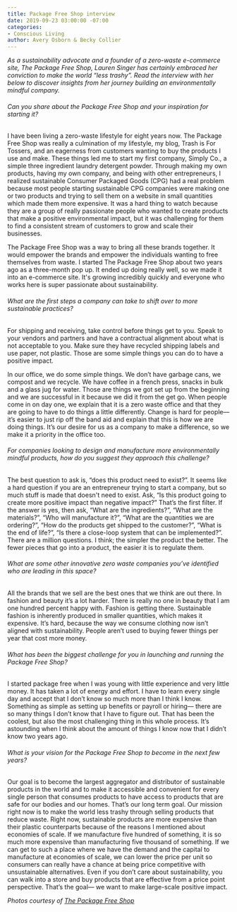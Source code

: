 ```yaml
---
title: Package Free Shop interview
date: 2019-09-23 03:00:00 -07:00
categories:
- Conscious Living
author: Avery Osborn & Becky Collier
---
```


_As a sustainability advocate and a founder of a zero-waste e-commerce site, The Package Free Shop, Lauren Singer has certainly embraced her conviction to make the world “less trashy”. Read the interview with her below to discover insights from her journey building an environmentally mindful company._

###### Can you share about the Package Free Shop and your inspiration for starting it? 

I have been living a zero-waste lifestyle for eight years now. The Package Free Shop was really a culmination of my lifestyle, my blog, Trash is For Tossers, and an eagerness from customers wanting to buy the products I use and make. These things led me to start my first company, Simply Co., a simple three ingredient laundry detergent powder. Through making my own products, having my own company, and being with other entrepreneurs, I realized sustainable Consumer Packaged Goods (CPG) had a real problem because most people starting sustainable CPG companies were making one or two products and trying to sell them on a website in small quantities which made them more expensive. It was a hard thing to watch because they are a group of really passionate people who wanted to create products that make a positive environmental impact, but it was challenging for them to find a consistent stream of customers to grow and scale their businesses. 

The Package Free Shop was a way to bring all these brands together. It would empower the brands and empower the individuals wanting to free themselves from waste. I started The Package Free Shop about two years ago as a three-month pop up. It ended up doing really well, so we made it into an e-commerce site. It's growing incredibly quickly and everyone who works here is super passionate about sustainability.

###### What are the first steps a company can take to shift over to more sustainable practices? 

For shipping and receiving, take control before things get to you. Speak to your vendors and partners and have a contractual alignment about what is not acceptable to you. Make sure they have recycled shipping labels and use paper, not plastic. Those are some simple things you can do to have a positive impact. 

In our office, we do some simple things. We don’t have garbage cans, we compost and we recycle. We have coffee in a french press, snacks in bulk and a glass jug for water. Those are things we got set up from the beginning and we are successful in it because we did it from the get go. When people come in on day one, we explain that it is a zero waste office and that they are going to have to do things a little differently. Change is hard for people–– it’s easier to just rip off the band aid and explain that this is how we are doing things. It’s our desire for us as a company to make a difference, so we make it a priority in the office too. 

###### For companies looking to design and manufacture more environmentally mindful products, how do you suggest they approach this challenge? 

The best question to ask is, “does this product need to exist?”. It seems like a hard question if you are an entrepreneur trying to start a company, but so much stuff is made that doesn't need to exist. Ask, “Is this product going to create more positive impact than negative impact?” That’s the first filter. If the answer is yes, then ask, “What are the ingredients?”, “What are the materials?”, “Who will manufacture it?”, “What are the quantities we are ordering?”, “How do the products get shipped to the customer?”, “What is the end of life?”, “Is there a close-loop system that can be implemented?”. There are a million questions. I think; the simpler the product the better. The fewer pieces that go into a product, the easier it is to regulate them. 

###### What are some other innovative zero waste companies you’ve identified who are leading in this space?

All the brands that we sell are the best ones that we think are out there. In fashion and beauty it’s a lot harder. There is really no one in beauty that I am one hundred percent happy with. Fashion is getting there. Sustainable fashion is inherently produced in smaller quantities, which makes it expensive. It’s hard, because the way we consume clothing now isn’t aligned with sustainability. People aren’t used to buying fewer things per year that cost more money.

###### What has been the biggest challenge for you in launching and running the Package Free Shop? 

I started package free when I was young with little experience and very little money. It has taken a lot of energy and effort. I have to learn every single day and accept that I don’t know so much more than I think I know. Something as simple as setting up benefits or payroll or hiring–– there are so many things I don’t know that I have to figure out. That has been the coolest, but also the most challenging thing in this whole process. It’s astounding when I think about the amount of things I know now that I didn’t know two years ago. 

###### What is your vision for the Package Free Shop to become in the next few years? 

Our goal is to become the largest aggregator and distributor of sustainable products in the world and to make it accessible and convenient for every single person that consumes products to have access to products that are safe for our bodies and our homes. That’s our long term goal. Our mission right now is to make the world less trashy through selling products that reduce waste. Right now, sustainable products are more expensive than their plastic counterparts because of the reasons I mentioned about economies of scale. If we manufacture five hundred of something, it is so much more expensive than manufacturing five thousand of something. If we can get to such a place where we have the demand and the capital to manufacture at economies of scale, we can lower the price per unit so consumers can really have a chance at being price competitive with unsustainable alternatives. Even if you don’t care about sustainability, you can walk into a store and buy products that are effective from a price point perspective. That’s the goal–– we want to make large-scale positive impact. 

_Photos courtesy of [The Package Free Shop](https://packagefreeshop.com/)_